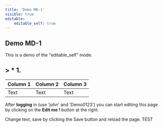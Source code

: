 ```yaml
---
title: 'Demo MD-1'
visible: true
editable:
    editable_self: true
---
```


## Demo MD-1

This is a demo of the "editable_self" mode.
## &gt; * 1. [](http://)

| Column 1 | Column 2 | Column 3 |
| -------- | -------- | -------- |
| Text     | Text     | Text     |


After **logging** in (use 'john' and 'Demo0123') you can start editing this page by clicking on the <b>Edit me !</b> button at the right.

Change text, save by clicking the Save button and reload the page.
TEST
